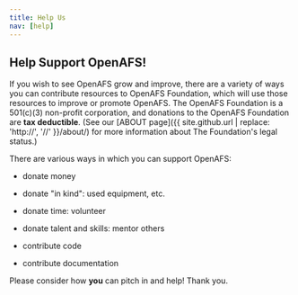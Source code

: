 ```yaml
---
title: Help Us
nav: [help]
---
```


## Help Support OpenAFS! ##

If you wish to see OpenAFS grow and improve, there are a variety of ways you
can contribute resources to OpenAFS Foundation, which will use those resources
to improve or promote OpenAFS. The OpenAFS Foundation is
a 501(c)(3) non-profit corporation, and donations to the
OpenAFS Foundation are **tax deductible**. (See our [ABOUT
page]({{ site.github.url | replace: 'http://', '//' }}/about/) for more information about The Foundation's
legal status.)

There are various ways in which you can support OpenAFS:

  - donate money
  
  - donate "in kind": used equipment, etc.

  - donate time: volunteer
  
  - donate talent and skills: mentor others
  
  - contribute code
  
  - contribute documentation
  
Please consider how **you** can pitch in and help!  Thank you.

